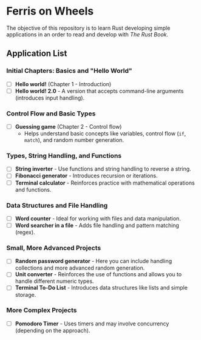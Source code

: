 # Ferris on Wheels

The objective of this repository is to learn Rust developing simple applications in an order to read and develop with *The Rust Book*.

## Application List

### Initial Chapters: Basics and "Hello World"
- [ ] **Hello world!** (Chapter 1 - Introduction)
- [ ] **Hello world! 2.0** - A version that accepts command-line arguments (introduces input handling).

### Control Flow and Basic Types
- [ ] **Guessing game** (Chapter 2 - Control flow)
  - Helps understand basic concepts like variables, control flow (`if`, `match`), and random number generation.

### Types, String Handling, and Functions
- [ ] **String inverter** - Use functions and string handling to reverse a string.
- [ ] **Fibonacci generator** - Introduces recursion or iterations.
- [ ] **Terminal calculator** - Reinforces practice with mathematical operations and functions.

### Data Structures and File Handling
- [ ] **Word counter** - Ideal for working with files and data manipulation.
- [ ] **Word searcher in a file** - Adds file handling and pattern matching (regex).

### Small, More Advanced Projects
- [ ] **Random password generator** - Here you can include handling collections and more advanced random generation.
- [ ] **Unit converter** - Reinforces the use of functions and allows you to handle different numeric types.
- [ ] **Terminal To-Do List** - Introduces data structures like lists and simple storage.

### More Complex Projects
- [ ] **Pomodoro Timer** - Uses timers and may involve concurrency (depending on the approach).
